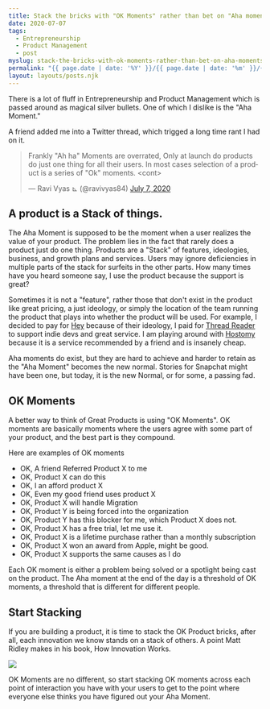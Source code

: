 ```yaml
---
title: Stack the bricks with "OK Moments" rather than bet on "Aha moments"
date: 2020-07-07
tags: 
  - Entrepreneurship 
  - Product Management 
  - post
myslug: stack-the-bricks-with-ok-moments-rather-than-bet-on-aha-moments
permalink: "{{ page.date | date: '%Y' }}/{{ page.date | date: '%m' }}/{{ page.date | date: '%d' }}/{{ myslug | slug }}/index.html"
layout: layouts/posts.njk
---
```


There is a lot of fluff in Entrepreneurship and Product Management which is passed around as magical silver bullets. One of which I dislike is the "Aha Moment."

A friend added me into a Twitter thread, which trigged a long time rant I had on it.

<blockquote class="twitter-tweet"><p lang="en" dir="ltr">Frankly &quot;Ah ha&quot; Moments are overrated, Only at launch do products do just one thing for all their users. In most cases selection of a product is a series of &quot;Ok&quot; moments. &lt;cont&gt;</p>&mdash; Ravi Vyas ⊾ (@ravivyas84) <a href="https://twitter.com/ravivyas84/status/1280370903042252801?ref_src=twsrc%5Etfw">July 7, 2020</a></blockquote>

## A product is a Stack of things.

The Aha Moment is supposed to be the moment when a user realizes the value of your product. The problem lies in the fact that rarely does a product just do one thing. Products are a "Stack" of features, ideologies, business, and growth plans and services. Users may ignore deficiencies in multiple parts of the stack for surfeits in the other parts. How many times have you heard someone say, I use the product because the support is great?

Sometimes it is not a "feature", rather those that don't exist in the product like great pricing, a just ideology, or simply the location of the team running the product that plays into whether the product will be used. For example, I decided to pay for [Hey](https://hey.com/) because of their ideology, I paid for [Thread Reader](https://threadreaderapp.com/) to support indie devs and great service. I am playing around with [Hostomy](https://hostomy.com/) because it is a service recommended by a friend and is insanely cheap.

Aha moments do exist, but they are hard to achieve and harder to retain as the "Aha Moment" becomes the new normal. Stories for Snapchat might have been one, but today, it is the new Normal, or for some, a passing fad.

## OK Moments

A better way to think of Great Products is using "OK Moments". OK moments are basically moments where the users agree with some part of your product, and the best part is they compound.

Here are examples of OK moments

- OK, A friend Referred Product X to me
- OK, Product X can do this
- OK, I an afford product X
- OK, Even my good friend uses product X
- OK, Product X will handle Migration
- OK, Product Y is being forced into the organization
- OK, Product Y has this blocker for me, which Product X does not.
- OK, Product X has a free trial, let me use it.
- OK, Product X is a lifetime purchase rather than a monthly subscription
- OK, Product X won an award from Apple, might be good.
- OK, Product X supports the same causes as I do

Each OK moment is either a problem being solved or a spotlight being cast on the product. The Aha moment at the end of the day is a threshold of OK moments, a threshold that is different for different people.

## Start Stacking

If you are building a product, it is time to stack the OK Product bricks, after all, each innovation we know stands on a stack of others. A point Matt Ridley makes in his book, How Innovation Works.

![]({{site.url}}/assets/innovation.png)

OK Moments are no different, so start stacking OK moments across each point of interaction you have with your users to get to the point where everyone else thinks you have figured out your Aha Moment.
